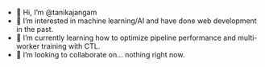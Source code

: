 - 👋 Hi, I’m @tanikajangam
- 👀 I’m interested in machine learning/AI and have done web development in the past. 
- 🌱 I’m currently learning how to optimize pipeline performance and multi-worker training with CTL. 
- 💞️ I’m looking to collaborate on... nothing right now.

<!---
tanikajangam/tanikajangam is a ✨ special ✨ repository because its `README.md` (this file) appears on your GitHub profile.
You can click the Preview link to take a look at your changes.
--->
